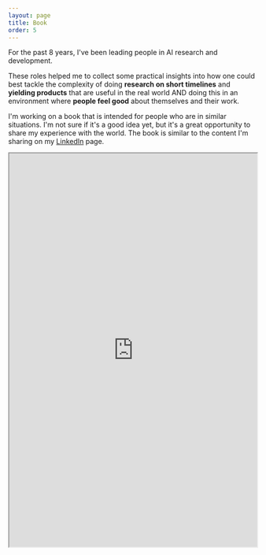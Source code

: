 ```yaml
---
layout: page
title: Book
order: 5
---
```


For the past 8 years, I've been leading people in AI research and development.

These roles helped me to collect some practical insights into how one could best tackle the complexity of doing **research on short timelines** and **yielding products** that are useful in the real world AND doing this in an environment where **people feel good** about themselves and their work.

I'm working on a book that is intended for people who are in similar situations. I'm not sure if it's a good idea yet, but it's a great opportunity to share my experience with the world. The book is similar to the content I'm sharing on my [LinkedIn](https://www.linkedin.com/in/agoston-torok/recent-activity/all/) page.

<div class="iframe-container">
  <iframe src="https://docs.google.com/forms/d/e/1FAIpQLSeNtZ42ZUDRI2BTvAAgz6ixxwjYUpdvJYZHm-A0WfrLL6i4Qg/viewform?embedded=true" style="width: 100%; min-height: 800px;">Loading…</iframe>
</div>